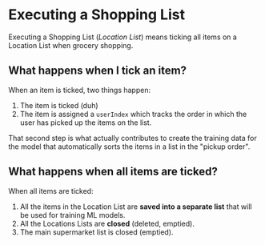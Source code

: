 # Executing a Shopping List

Executing a Shopping List (*Location List*) means ticking all items on a Location List when grocery shopping. 

## What happens when I tick an item? 
When an item is ticked, two things happen: 
1. The item is ticked (duh)
2. The item is assigned a `userIndex` which tracks the order in which the user has picked up the items on the list. 

That second step is what actually contributes to create the training data for the model that automatically sorts the items in a list in the "pickup order".

## What happens when all items are ticked? 
When all items are ticked: 
1. All the items in the Location List are **saved into a separate list** that will be used for training ML models.
2. All the Locations Lists are **closed** (deleted, emptied).
3. The main supermarket list is closed (emptied).

